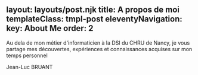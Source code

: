 layout: layouts/post.njk
title: A propos de moi
templateClass: tmpl-post
eleventyNavigation:
  key: About Me
  order: 2
---

Au dela de mon métier d'informaticien à la DSI du CHRU de Nancy, je vous partage mes découvertes, expériences et connaissances acquises sur mon temps personnel

Jean-Luc BRUANT
